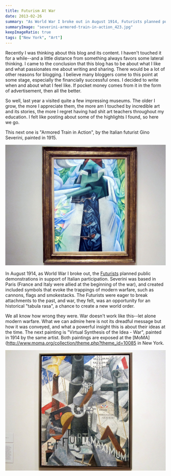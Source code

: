 ```yaml
---
title: Futurism At War
date: 2013-02-26
summary: "As World War I broke out in August 1914, Futurists planned public rallies in support of Italian participation."
summaryImage: "severini-armored-train-in-action_423.jpg"
keepImageRatio: true
tags: ["New York", "Art"]
---
```


Recently I was thinking about this blog and its content. I haven't touched it for a while--and a little distance from something always favors some lateral thinking. I came to the conclusion that this blog has to be about what I like and what passionates me about writing and sharing. There would be a lot of other reasons for blogging. I believe many bloggers come to this point at some stage, especially the financially successful ones. I decided to write when and about what I feel like. If pocket money comes from it in the form of advertisement, then all the better.

So well, last year a visited quite a few impressing museums. The older I grow, the more I appreciate them, the more am I touched by incredible art and its stories, the more I regret having had shit art teachers throughout my education. I felt like posting about some of the highlights I found, so here we go.

This next one is "Armored Train in Action", by the Italian futurist Gino Severini, painted in 1915.

![](severini-armored-train-in-action_423.jpg)

In August 1914, as World War I broke out, the [Futurists](http://www.unknown.nu/futurism/) planned public demonstrations in support of Italian participation. Severini was based in Paris (France and Italy were allied at the beginning of the war), and created included symbols that evoke the trappings of modern warfare, such as cannons, flags and smokestacks. The Futurists were eager to break attachments to the past, and war, they felt, was an opportunity for an historical "tabula rasa", a chance to create a new world order.

We all know how wrong they were. War doesn't work like this--let alone modern warfare. What we can admire here is not its dreadful message but how it was conveyed, and what a powerful insight this is about their ideas at the time. The next painting is "Virtual Synthesis of the Idea - War", painted in 1914 by the same artist. Both paintings are exposed at the [MoMA](http://www.moma.org/collection/theme.php?theme_id=10085 in New York.

![](severini-virtual-synthesis-of-the-idea-war_423.jpg)
